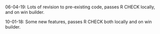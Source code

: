 #####

06-04-19: 
Lots of revision to pre-existing code, passes R CHECK locally, and on win builder.

10-01-18: 
Some new features, passes R CHECK both locally and on win builder.